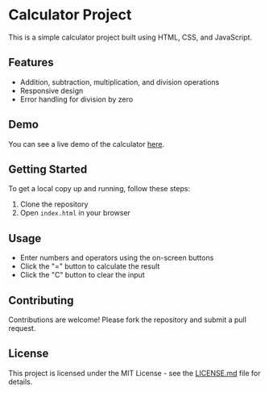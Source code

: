 # Calculator Project

This is a simple calculator project built using HTML, CSS, and JavaScript.

## Features

- Addition, subtraction, multiplication, and division operations
- Responsive design
- Error handling for division by zero

## Demo

You can see a live demo of the calculator [here](nerdcalculator.netlify.app).

## Getting Started

To get a local copy up and running, follow these steps:

1. Clone the repository
2. Open `index.html` in your browser

## Usage

- Enter numbers and operators using the on-screen buttons
- Click the "=" button to calculate the result
- Click the "C" button to clear the input

## Contributing

Contributions are welcome! Please fork the repository and submit a pull request.

## License

This project is licensed under the MIT License - see the [LICENSE.md](https://github.com/NerdBlud/nerdcalculator/blob/main/LICENSE) file for details.
